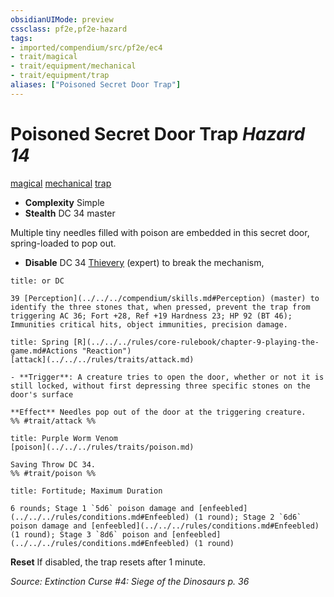 ```yaml
---
obsidianUIMode: preview
cssclass: pf2e,pf2e-hazard
tags:
- imported/compendium/src/pf2e/ec4
- trait/magical
- trait/equipment/mechanical
- trait/equipment/trap
aliases: ["Poisoned Secret Door Trap"]
---
```

# Poisoned Secret Door Trap *Hazard 14*  
[magical](magical.md)  [mechanical](mechanical.md)  [trap](trap.md)  

- **Complexity** Simple
- **Stealth** DC 34 master  

Multiple tiny needles filled with poison are embedded in this secret door, spring-loaded to pop out.

- **Disable** DC 34 [Thievery](../../skills.md#Thievery) (expert) to break the mechanism,  
     
```ad-embed-ability
title: or DC

39 [Perception](../../../compendium/skills.md#Perception) (master) to identify the three stones that, when pressed, prevent the trap from triggering AC 36; Fort +28, Ref +19 Hardness 23; HP 92 (BT 46); Immunities critical hits, object immunities, precision damage.
```
```ad-embed-ability
title: Spring [R](../../../rules/core-rulebook/chapter-9-playing-the-game.md#Actions "Reaction")
[attack](../../../rules/traits/attack.md)  

- **Trigger**: A creature tries to open the door, whether or not it is still locked, without first depressing three specific stones on the door's surface

**Effect** Needles pop out of the door at the triggering creature.  
%% #trait/attack %%
```
```ad-embed-ability
title: Purple Worm Venom
[poison](../../../rules/traits/poison.md)  

Saving Throw DC 34.  
%% #trait/poison %%
```
```ad-embed-ability
title: Fortitude; Maximum Duration

6 rounds; Stage 1 `5d6` poison damage and [enfeebled](../../../rules/conditions.md#Enfeebled) (1 round); Stage 2 `6d6` poison damage and [enfeebled](../../../rules/conditions.md#Enfeebled) (1 round); Stage 3 `8d6` poison and [enfeebled](../../../rules/conditions.md#Enfeebled) (1 round)
```

**Reset** If disabled, the trap resets after 1 minute.  

*Source: Extinction Curse #4: Siege of the Dinosaurs p. 36*
